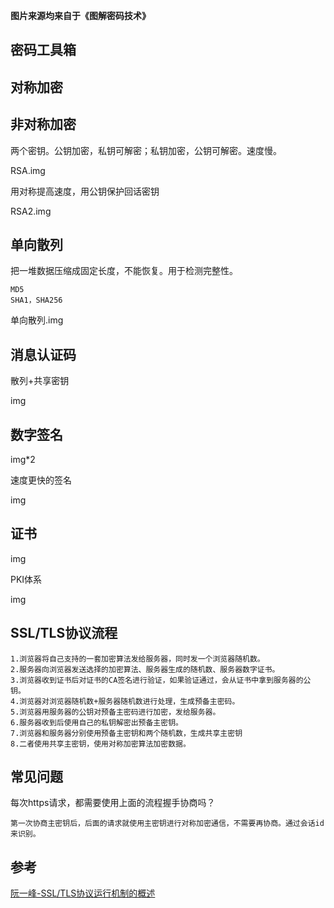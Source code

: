 **图片来源均来自于《图解密码技术》**

## 密码工具箱 ##

## 对称加密 ##

## 非对称加密 ##

两个密钥。公钥加密，私钥可解密；私钥加密，公钥可解密。速度慢。

RSA.img

用对称提高速度，用公钥保护回话密钥

RSA2.img

## 单向散列 ##

把一堆数据压缩成固定长度，不能恢复。用于检测完整性。

	MD5
	SHA1，SHA256

单向散列.img

##  消息认证码

散列+共享密钥

img

## 数字签名 ##

img*2

速度更快的签名

img

## 证书 ##

img

PKI体系

img






## SSL/TLS协议流程 ##

	1.浏览器将自己支持的一套加密算法发给服务器，同时发一个浏览器随机数。
	2.服务器向浏览器发送选择的加密算法、服务器生成的随机数、服务器数字证书。
	3.浏览器收到证书后对证书的CA签名进行验证，如果验证通过，会从证书中拿到服务器的公钥。
	4.浏览器对浏览器随机数+服务器随机数进行处理，生成预备主密码。
	5.浏览器用服务器的公钥对预备主密码进行加密，发给服务器。
	6.服务器收到后使用自己的私钥解密出预备主密钥。
	7.浏览器和服务器分别使用预备主密钥和两个随机数，生成共享主密钥
	8.二者使用共享主密钥，使用对称加密算法加密数据。

## 常见问题

每次https请求，都需要使用上面的流程握手协商吗？

	第一次协商主密钥后，后面的请求就使用主密钥进行对称加密通信，不需要再协商。通过会话id来识别。

## 参考 ##

[阮一峰-SSL/TLS协议运行机制的概述](http://www.ruanyifeng.com/blog/2014/02/ssl_tls.html)